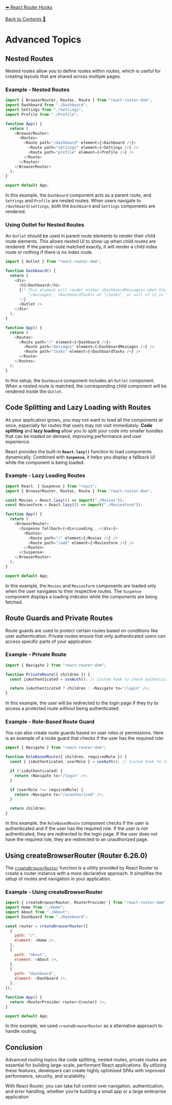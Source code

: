 [⬅️ React Router Hooks](react-router-hooks.md)  

[Back to Contents 📑](../../README.md#module-6)

# Advanced Topics

## Nested Routes

Nested routes allow you to define routes within routes, which is useful for creating layouts that are shared across multiple pages.

### Example - Nested Routes

```js
import { BrowserRouter, Routes, Route } from "react-router-dom";
import Dashboard from "./Dashboard";
import Settings from "./Settings";
import Profile from "./Profile";

function App() {
  return (
    <BrowserRouter>
      <Routes>
        <Route path="/dashboard" element={<Dashboard />}>
          <Route path="settings" element={<Settings />} />
          <Route path="profile" element={<Profile />} />
        </Route>
      </Routes>
    </BrowserRouter>
  );
}

export default App;
```

In this example, the `Dashboard` component acts as a parent route, and `Settings` and `Profile` are nested routes. When users navigate to `/dashboard/settings`, both the `Dashboard` and `Settings` components are rendered.

### Using Outlet for Nested Routes

An `Outlet` should be used in parent route elements to render their child route elements. This allows nested UI to show up when child routes are rendered. If the parent route matched exactly, it will render a child index route or nothing if there is no index route.

```js
import { Outlet } from "react-router-dom";

function Dashboard() {
  return (
    <div>
      <h1>Dashboard</h1>
      {/* This element will render either <DashboardMessages> when the URL is
          "/messages", <DashboardTasks> at "/tasks", or null if it is "/"
      */}
      <Outlet />
    </div>
  );
}

function App() {
  return (
    <Routes>
      <Route path="/" element={<Dashboard />}>
        <Route path="messages" element={<DashboardMessages />} />
        <Route path="tasks" element={<DashboardTasks />} />
      </Route>
    </Routes>
  );
}
```

In this setup, the `Dashboard` component includes an `Outlet` component. When a nested route is matched, the corresponding child component will be rendered inside the `Outlet`.

## Code Splitting and Lazy Loading with Routes

As your application grows, you may not want to load all the components at once, especially for routes that users may not visit immediately. **Code splitting** and **lazy loading** allow you to split your code into smaller bundles that can be loaded on demand, improving performance and user experience.

React provides the built-in **`React.lazy()`** function to load components dynamically. Combined with **`Suspense`**, it helps you display a fallback UI while the component is being loaded.

### Example - Lazy Loading Routes

```js
import React, { Suspense } from "react";
import { BrowserRouter, Routes, Route } from "react-router-dom";

const Movies = React.lazy(() => import("./Movies"));
const MoviesForm = React.lazy(() => import("./MoviesForm"));

function App() {
  return (
    <BrowserRouter>
      <Suspense fallback={<div>Loading...</div>}>
        <Routes>
          <Route path="/" element={<Movies />} />
          <Route path="/add" element={<MoviesForm />} />
        </Routes>
      </Suspense>
    </BrowserRouter>
  );
}

export default App;
```

In this example, the `Movies` and `MoviesForm` components are loaded only when the user navigates to their respective routes. The `Suspense` component displays a loading indicator while the components are being fetched.

## Route Guards and Private Routes

Route guards are used to protect certain routes based on conditions like user authentication. Private routes ensure that only authenticated users can access specific parts of your application.

### Example - Private Route

```js
import { Navigate } from "react-router-dom";

function PrivateRoute({ children }) {
  const isAuthenticated = useAuth(); // Custom hook to check authentication

  return isAuthenticated ? children : <Navigate to="/login" />;
}
```

In this example, the user will be redirected to the login page if they try to access a protected route without being authenticated.

### Example - Role-Based Route Guard

You can also create route guards based on user roles or permissions. Here is an example of a route guard that checks if the user has the required role:

```js
import { Navigate } from "react-router-dom";

function RoleBasedRoute({ children, requiredRole }) {
  const { isAuthenticated, userRole } = useAuth(); // Custom hook to check authentication and user role

  if (!isAuthenticated) {
    return <Navigate to="/login" />;
  }

  if (userRole !== requiredRole) {
    return <Navigate to="/unauthorized" />;
  }

  return children;
}
```

In this example, the `RoleBasedRoute` component checks if the user is authenticated and if the user has the required role. If the user is not authenticated, they are redirected to the login page. If the user does not have the required role, they are redirected to an unauthorized page.

## Using createBrowserRouter (Router 6.26.0)

The [`createBrowserRouter`](https://reactrouter.com/en/main/start/tutorial) function is a utility provided by React Router to create a router instance with a more declarative approach. It simplifies the setup of routes and navigation in your application.

### Example - Using createBrowserRouter

```js
import { createBrowserRouter, RouterProvider } from "react-router-dom";
import Home from "./Home";
import About from "./About";
import Dashboard from "./Dashboard";

const router = createBrowserRouter([
  {
    path: "/",
    element: <Home />,
  },
  {
    path: "about",
    element: <About />,
  },
  {
    path: "dashboard",
    element: <Dashboard />,
  },
]);

function App() {
  return <RouterProvider router={router} />;
}

export default App;
```

In this example, we used `createBrowserRouter` as a alternative approach to handle routing.

[//]: # (:::warning)

[//]: # (Do not use version 6.26.0 or above of React Router in your Home Task.)

[//]: # (:::)

## Conclusion

Advanced routing topics like code splitting, nested routes, private routes are essential for building large-scale, performant React applications. By utilizing these features, developers can create highly optimized SPAs with improved performance, security, and scalability.

With React Router, you can take full control over navigation, authentication, and error handling, whether you’re building a small app or a large enterprise application
